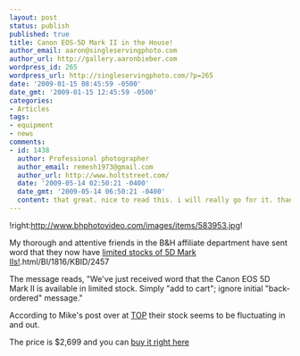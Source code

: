 ```yaml
---
layout: post
status: publish
published: true
title: Canon EOS-5D Mark II in the House!
author_email: aaron@singleservingphoto.com
author_url: http://gallery.aaronbieber.com
wordpress_id: 265
wordpress_url: http://singleservingphoto.com/?p=265
date: '2009-01-15 08:45:59 -0500'
date_gmt: '2009-01-15 12:45:59 -0500'
categories:
- Articles
tags:
- equipment
- news
comments:
- id: 1438
  author: Professional photographer
  author_email: remesh1973@gmail.com
  author_url: http://www.holtstreet.com/
  date: '2009-05-14 02:50:21 -0400'
  date_gmt: '2009-05-14 06:50:21 -0400'
  content: that great. nice to read this. i will really go for it. thanks for sharing.
---
```

!right:http://www.bhphotovideo.com/images/items/583953.jpg!

My thorough and attentive friends in the B&H affiliate department have
sent word that they now have [limited stocks of 5D Mark
IIs!](http://www.bhphotovideo.com/c/product/583953-REG/Canon_2764B003_EOS_5D_Mark_II).html/BI/1816/KBID/2457

The message reads, "We've just received word that the Canon EOS 5D Mark
II is available in limited stock. Simply "add to cart"; ignore initial
"back-ordered" message."

According to Mike's post over at
[TOP](http://theonlinephotographer.typepad.com/the_online_photographer/2009/01/canon-5d-mark-ii-available-from-bh.html,)
their stock seems to be fluctuating in and out.

The price is \$2,699 and you can [buy it right
here](http://www.bhphotovideo.com/c/product/583953-REG/Canon_2764B003_EOS_5D_Mark_II.html/BI/1816/KBID/2457)
